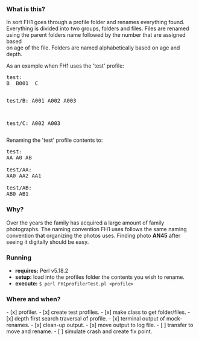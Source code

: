 <h3>What is this?</h3>
<p>In sort FH1 goes through a profile folder and renames everything found. </br>
Everything is divided into two groups, folders and files. Files are renamed </br> using the parent folders name followed by the number that are assigned based </br> on age of the file. Folders are named alphabetically based on age and depth.   
</p>
As an example when FH1 uses the 'test' profile:
<pre>
test:
B  B001  C

test/B:
A001  A002  A003

test/C:
A002  A003
</pre>
Renaming the 'test' profile contents to:
<pre>
test:
AA A0 AB

test/AA:
AA0 AA2 AA1
	
test/AB:
AB0 AB1
</pre>

<h3>Why?</h3>
<p>Over the years the family has acquired a large amount of family photographs. The naming convention FH1 uses follows the same naming convention that organizing the photos uses. Finding photo <b>AN45</b> after seeing it digitally should be easy.</p>

<h3>Running</h3>
<ul>
<li><b>requires:</b> Perl v5.18.2</li>
<li><b>setup:</b>  load into the profiles folder the contents you wish to rename.</li>
<li><b>execute:</b> <code>$ perl FH1profilerTest.pl &lt;profile&gt;</code>
</ul>

<h3> Where and when? </h3>
- [x] profiler.
- [x] create test profiles.
- [x] make class to get folder/files.
- [x] depth first search traversal of profile.
- [x] terminal output of mock-renames.
- [x] clean-up output.
- [x] move output to log file.
- [ ] transfer to move and rename.
- [ ] simulate crash and create fix point.

